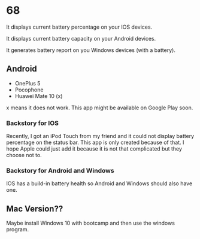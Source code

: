 # 68
It displays current battery percentage on your IOS devices.

It displays current battery capacity on your Android devices.

It generates battery report on you Windows devices (with a battery).

## Android
- OnePlus 5
- Pocophone
- Huawei Mate 10 (x)

x means it does not work. This app might be available on Google Play soon.

### Backstory for IOS
Recently, I got an iPod Touch from my friend and it could not display battery percentage on the status bar. 
This app is only created because of that. I hope Apple could just add it because it is not that complicated but they choose not to.

### Backstory for Android and Windows
IOS has a build-in battery health so Android and Windows should also have one.

## Mac Version??
Maybe install Windows 10 with bootcamp and then use the windows program.

